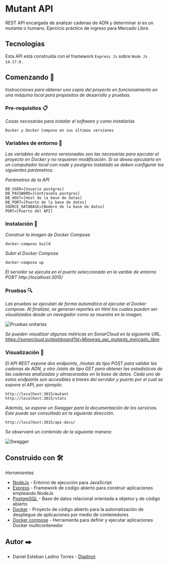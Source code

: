 # Mutant API
REST API encargada de analizar cadenas de ADN y determinar si es un mutante o humano. Ejercicio práctico de ingreso para Mercado Libre.

## Tecnologías
Esta API está construida con el framework `Express Js` sobre `Node Js 14.17.0` .

## Comenzando 🚀

_Instrucciones para obtener una copia del proyecto en funcionamiento en una máquina local para propósitos de desarrollo y pruebas._

### Pre-requisitos 📋

_Cosas necesarias para instalar el software y como instalarlas_

```
Docker y Docker Compose en sus últimas versiones
```

### Variables de entorno 🔧

_Las variables de entorno versionadas son las necesarias para ejecutar el proyecto en Docker y no requieren modificación. Si se desea ejecutarlo en un computador local con node y postgres instalado se deben configurar los siguientes parámetros:_

_Parámetros de la API_

```
DB_USER=[Usuario postgres]
DB_PASSWORD=[Contraseña postgres]
DB_HOST=[Host de la base de datos]
DB_PORT=[Puerto de la base de datos]
SOURCE_DATABASE=[Nombre de la base de datos]
PORT=[Puerto del API]
```

### Instalación 👷

_Construir la imagen de Docker Compose_

```
docker-compose build
```

_Subir el Docker Compose_

```
docker-compose up
```

_El servidor se ejecuta en el puerto seleccionado en la varible de entorno PORT http://localhost:3015/_

### Pruebas 🔍

_Las pruebas se ejecutan de forma automática al ejecutar el Docker compose. Al finalizar, se generan reportes en html los cuales pueden ser visualizados desde un navegador como se muestra en la imagen._

![Pruebas unitarias](https://i.imgur.com/e9ZwnEH.png)

_Se pueden visualizar algunas métricas en SonarCloud en la siguiente URL._
_https://sonarcloud.io/dashboard?id=Miavega_api_mutants_mercado_libre_

### Visualización 👀

_El API REST expone dos endpoints, /mutan de tipo POST para validar las cadenas de ADN, y otro /stats de tipo GET para obtener las estadísticas de las cadenas analizadas y almacenadas en la base de datos. Cada uno de estos endpoints son accesibles a través del servidor y puerto por el cual se expone el API, por ejemplo:_

```
http://localhost:3015/mutant
http://localhost:3015/stats
```

_Además, se expone un Swagger para la documentación de los servicios. Este puede ser consultado en la siguiente dirección._

```
http://localhost:3015/api-docs/
```
_Se observará un contenido de la siguiente manera:_

![Swagger](https://i.imgur.com/K6UBhQK.png)


## Construido con 🛠️

_Herramientas_

* [NodeJs](https://nodejs.org/es/) - Entorno de ejecución para JavaScript 
* [Express](https://expressjs.com/es/) - Framework de código abierto para construir aplicaciones empleando NodeJs
* [PostgreSQL](https://www.postgresql.org/) - Base de datos relacional orientada a objetos y de código abierto
* [Docker](https://www.docker.com/) - Proyecto de código abierto para la automatización de despliegue de aplicaciones por medio de contenedores
* [Docker compose](https://docs.docker.com/compose/) - Herramienta para definir y ejecutar aplicaciones Docker multicontenedor

## Autor ✒️

* Daniel Esteban Ladino Torres - [Dladinot](https://github.com/dladinot)